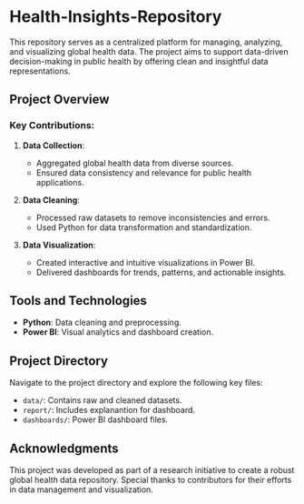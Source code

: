 # Health-Insights-Repository

This repository serves as a centralized platform for managing, analyzing, and visualizing global health data. The project aims to support data-driven decision-making in public health by offering clean and insightful data representations.

## Project Overview

### Key Contributions:
1. **Data Collection**:
   - Aggregated global health data from diverse sources.
   - Ensured data consistency and relevance for public health applications.

2. **Data Cleaning**:
   - Processed raw datasets to remove inconsistencies and errors.
   - Used Python for data transformation and standardization.

3. **Data Visualization**:
   - Created interactive and intuitive visualizations in Power BI.
   - Delivered dashboards for trends, patterns, and actionable insights.

## Tools and Technologies
- **Python**: Data cleaning and preprocessing.
- **Power BI**: Visual analytics and dashboard creation.

## Project Directory
Navigate to the project directory and explore the following key files:
   - `data/`: Contains raw and cleaned datasets.
   - `report/`: Includes explanantion for dashboard.
   - `dashboards/`: Power BI dashboard files.


## Acknowledgments
This project was developed as part of a research initiative to create a robust global health data repository. Special thanks to contributors for their efforts in data management and visualization.
